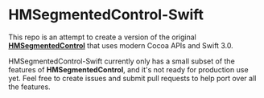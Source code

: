 # HMSegmentedControl-Swift

This repo is an attempt to create a version of the original [**HMSegmentedControl**](https://github.com/HeshamMegid/HMSegmentedControl) that uses modern Cocoa APIs and Swift 3.0.

HMSegmentedControl-Swift currently only has a small subset of the features of **HMSegmentedControl**, and it's not ready for production use yet. Feel free to create issues and submit pull requests to help port over all the features.
